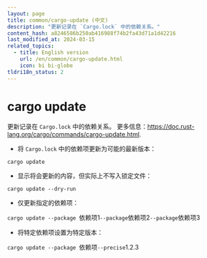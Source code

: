 ```yaml
---
layout: page
title: common/cargo-update (中文)
description: "更新记录在 `Cargo.lock` 中的依赖关系。"
content_hash: a8246586b250ab416988f74b2fa43d71a1d42216
last_modified_at: 2024-03-15
related_topics:
  - title: English version
    url: /en/common/cargo-update.html
    icon: bi bi-globe
tldri18n_status: 2
---
```

# cargo update

更新记录在 `Cargo.lock` 中的依赖关系。
更多信息：<https://doc.rust-lang.org/cargo/commands/cargo-update.html>.

- 将 `Cargo.lock` 中的依赖项更新为可能的最新版本：

`cargo update`

- 显示将会更新的内容，但实际上不写入锁定文件：

`cargo update --dry-run`

- 仅更新指定的依赖项：

`cargo update --package `<span class="tldr-var badge badge-pill bg-dark-lm bg-white-dm text-white-lm text-dark-dm font-weight-bold">依赖项1</span>` --package `<span class="tldr-var badge badge-pill bg-dark-lm bg-white-dm text-white-lm text-dark-dm font-weight-bold">依赖项2</span>` --package `<span class="tldr-var badge badge-pill bg-dark-lm bg-white-dm text-white-lm text-dark-dm font-weight-bold">依赖项3</span>

- 将特定依赖项设置为特定版本：

`cargo update --package `<span class="tldr-var badge badge-pill bg-dark-lm bg-white-dm text-white-lm text-dark-dm font-weight-bold">依赖项</span>` --precise `<span class="tldr-var badge badge-pill bg-dark-lm bg-white-dm text-white-lm text-dark-dm font-weight-bold">1.2.3</span>
